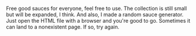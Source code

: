 Free good sauces for everyone, feel free to use. The collection is still small but will be expanded, I think.
And also, I made a random sauce generator. Just open the HTML file with a browser and you're good to go. Sometimes it can land to a nonexistent page. If so, try again.
